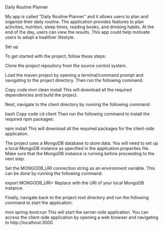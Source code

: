 Daily Routine Planner

My app is called "Daily Routine Planner" and it allows users to plan and organize their daily routine.
The application provides features to plan activities, nutrition, sleep times, reading books, and drinking habits. At the
end of the day, users can view the results.
This app could help motivate users to adopt a healthier lifestyle.

Set up

To get started with the project, follow these steps:

Clone the project repository from the source control system.

Load the maven project by opening a terminal/command prompt and navigating to the project directory. Then run the
following command:

Copy code
mvn clean install
This will download all the required dependencies and build the project.

Next, navigate to the client directory by running the following command:

bash
Copy code
cd client
Then run the following command to install the required npm packages:

npm install
This will download all the required packages for the client-side application.

The project uses a MongoDB database to store data. You will need to set up a local MongoDB instance as specified in the
application.properties file. Make sure that the MongoDB instance is running before proceeding to the next step.

Set the MONGODB_URI connection string as an environment variable. This can be done by running the following command:

export MONGODB_URI=<your-mongodb-uri>
Replace <your-mongodb-uri> with the URI of your local MongoDB instance.

Finally, navigate back to the project root directory and run the following command to start the application:

mvn spring-boot:run
This will start the server-side application. You can access the client-side application by opening a web browser and
navigating to http://localhost:3000.